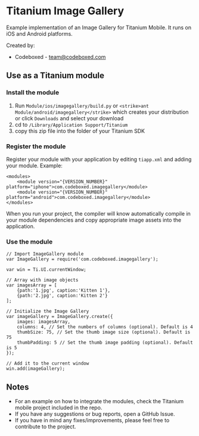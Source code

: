 # Titanium Image Gallery

Example implementation of an Image Gallery for Titanium Mobile. It runs on iOS and Android platforms.

Created by:

* Codeboxed - <team@codeboxed.com>

## Use as a Titanium module

### Install the module

1. Run `Module/ios/imagegallery/build.py` or `<strike>ant Module/android/imagegallery</strike>` which creates your distribution or click `Downloads` and select your download
2. cd to `/Library/Application Support/Titanium`
3. copy this zip file into the folder of your Titanium SDK

### Register the module

Register your module with your application by editing `tiapp.xml` and adding your module.
Example:

	<modules>
		<module version="{VERSION_NUMBER}" platform="iphone">com.codeboxed.imagegallery</module>
		<module version="{VERSION_NUMBER}" platform="android">com.codeboxed.imagegallery</module>
	</modules>

When you run your project, the compiler will know automatically compile in your module
dependencies and copy appropriate image assets into the application.

### Use the module

	// Import ImageGallery module
	var ImageGallery = require('com.codeboxed.imagegallery');
	
	var win = Ti.UI.currentWindow;
	
	// Array with image objects
	var imagesArray = [
		{path:'1.jpg', caption:'Kitten 1'},
		{path:'2.jpg', caption:'Kitten 2'}
	];

	// Initialize the Image Gallery
	var imageGallery = ImageGallery.create({
		images: imagesArray,
		columns: 4, // Set the numbers of columns (optional). Default is 4
		thumbSize: 75, // Set the thumb image size (optional). Default is 75
		thumbPadding: 5 // Set the thumb image padding (optional). Default is 5 
	});

	// Add it to the current window
	win.add(imageGallery);

## Notes
* For an example on how to integrate the modules, check the Titanium mobile project included in the repo.
* If you have any suggestions or bug reports, open a GitHub Issue.
* If you have in mind any fixes/improvements, please feel free to contribute to the project.
